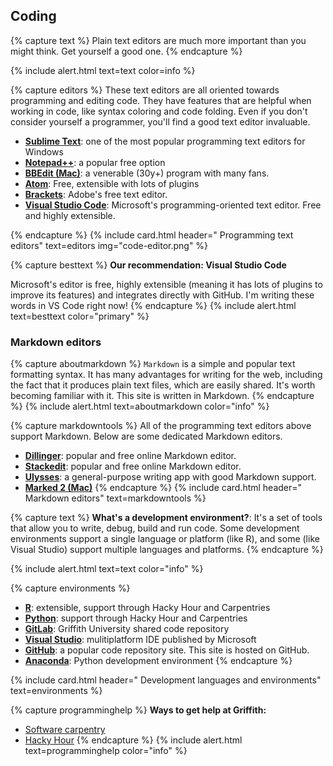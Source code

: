 ## Coding

{% capture text %}
Plain text editors are much more important than you might think. Get yourself a good one.
{% endcapture %}
    
{% include alert.html text=text color=info %}

{% capture editors %}
These text editors are all oriented towards programming and editing code. They have features that are helpful when working in code, like syntax coloring and code folding. Even if you don't consider yourself a programmer, you'll find a good text editor invaluable.

- **[Sublime Text](https://www.sublimetext.com)**: one of the most popular programming text editors for Windows
- **[Notepad++](https://notepad-plus-plus.org/)**: a popular free option
- **[BBEdit (Mac)](https://www.barebones.com/products/bbedit/)**: a venerable (30y+) program with many fans.
- **[Atom](https://atom.io)**: Free, extensible with lots of plugins
- **[Brackets](http://brackets.io)**: Adobe's free text editor.
- **[Visual Studio Code](code.visualstudio.com)**: Microsoft's programming-oriented text editor. Free and highly extensible.

{% endcapture %}
{% include card.html header="<i class='fas fa-superscript'></i> Programming text editors" text=editors img="code-editor.png" %}

{% capture besttext %}
**Our recommendation: Visual Studio Code**

Microsoft's editor is free, highly extensible (meaning it has lots of plugins to improve its features) and integrates directly with GitHub. I'm writing these words in VS Code right now!
{% endcapture %}
{% include alert.html text=besttext color="primary" %}

### Markdown editors

{% capture aboutmarkdown %}
`Markdown` is a simple and popular text formatting syntax. It has many advantages for writing for the web, including the fact that it produces plain text files, which are easily shared. It's worth becoming familiar with it. This site is written in Markdown.
{% endcapture %}
{% include alert.html text=aboutmarkdown color="info" %}

{% capture markdowntools %}
All of the programming text editors above support Markdown. Below are some dedicated Markdown editors. 

- **[Dillinger](https://dillinger.io)**:  popular and free online Markdown editor.
- **[Stackedit](https://stackedit.io)**: popular and free online Markdown editor.
- **[Ulysses](https://ulysses.app)**: a general-purpose writing app with good Markdown support.
- **[Marked 2 (Mac)](https://marked2app.com)**
{% endcapture %}
{% include card.html header="<i class='fab fa-markdown'></i> Markdown editors" text=markdowntools %}

{% capture text %}
**What's a development environment?**: It's a set of tools that allow you to write, debug, build and run code. Some development environments support a single language  or platform (like R), and some (like Visual Studio) support multiple languages and platforms.
{% endcapture %}

{% include alert.html text=text color="info" %}

{% capture environments %}
- **[R](https://www.r-project.org)**:  extensible, support through Hacky Hour and Carpentries
- **[Python](https://www.python.org)**: support through Hacky Hour and Carpentries
- **[GitLab](https://gitlab.rcs.griffith.edu.au)**: Griffith University shared code repository
- **[Visual Studio](https://visualstudio.microsoft.com)**: mulitiplatform IDE published by Microsoft
- **[GitHub](https://github.com)**: a popular code repository site. This site is hosted on GitHub.
- **[Anaconda](https://www.anaconda.com/distribution/)**: Python development environment
{% endcapture %}

{% include card.html header="<i class='fas fa-bug'></i> Development languages and environments" text=environments %}

{% capture programminghelp %}
**Ways to get help at Griffith:**
- [Software carpentry](https://hackyhourgriffith.wordpress.com/events/soft-carp/)
- [Hacky Hour](https://hackyhourgriffith.wordpress.com)
{% endcapture %}
{% include alert.html text=programminghelp color="info" %}